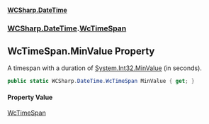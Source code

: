 #### [WCSharp.DateTime](README.md 'README')
### [WCSharp.DateTime](WCSharp.DateTime.md 'WCSharp.DateTime').[WcTimeSpan](WCSharp.DateTime.WcTimeSpan.md 'WCSharp.DateTime.WcTimeSpan')

## WcTimeSpan.MinValue Property

A timespan with a duration of [System.Int32.MinValue](https://docs.microsoft.com/en-us/dotnet/api/System.Int32.MinValue 'System.Int32.MinValue') (in seconds).

```csharp
public static WCSharp.DateTime.WcTimeSpan MinValue { get; }
```

#### Property Value
[WcTimeSpan](WCSharp.DateTime.WcTimeSpan.md 'WCSharp.DateTime.WcTimeSpan')